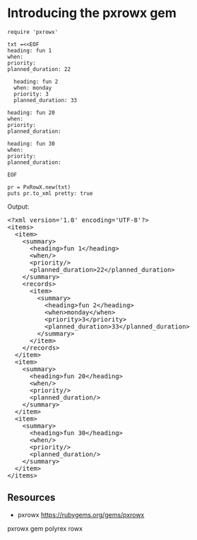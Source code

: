 # Introducing the pxrowx gem

    require 'pxrowx'

    txt =<<EOF
    heading: fun 1
    when: 
    priority:
    planned_duration: 22

      heading: fun 2
      when: monday
      priority: 3
      planned_duration: 33

    heading: fun 20
    when: 
    priority:
    planned_duration:  

    heading: fun 30
    when: 
    priority: 
    planned_duration: 

    EOF

    pr = PxRowX.new(txt)
    puts pr.to_xml pretty: true

Output:

<pre>
&lt;?xml version='1.0' encoding='UTF-8'?&gt;
&lt;items&gt;
  &lt;item&gt;
    &lt;summary&gt;
      &lt;heading&gt;fun 1&lt;/heading&gt;
      &lt;when/&gt;
      &lt;priority/&gt;
      &lt;planned_duration&gt;22&lt;/planned_duration&gt;
    &lt;/summary&gt;
    &lt;records&gt;
      &lt;item&gt;
        &lt;summary&gt;
          &lt;heading&gt;fun 2&lt;/heading&gt;
          &lt;when&gt;monday&lt;/when&gt;
          &lt;priority&gt;3&lt;/priority&gt;
          &lt;planned_duration&gt;33&lt;/planned_duration&gt;
        &lt;/summary&gt;
      &lt;/item&gt;
    &lt;/records&gt;
  &lt;/item&gt;
  &lt;item&gt;
    &lt;summary&gt;
      &lt;heading&gt;fun 20&lt;/heading&gt;
      &lt;when/&gt;
      &lt;priority/&gt;
      &lt;planned_duration/&gt;
    &lt;/summary&gt;
  &lt;/item&gt;
  &lt;item&gt;
    &lt;summary&gt;
      &lt;heading&gt;fun 30&lt;/heading&gt;
      &lt;when/&gt;
      &lt;priority/&gt;
      &lt;planned_duration/&gt;
    &lt;/summary&gt;
  &lt;/item&gt;
&lt;/items&gt;
</pre>

## Resources

* pxrowx https://rubygems.org/gems/pxrowx

pxrowx gem polyrex rowx
